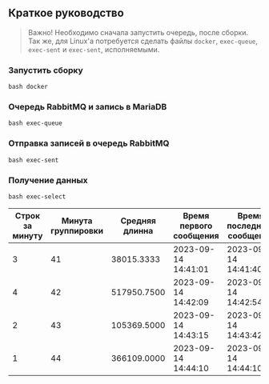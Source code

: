 ## Краткое руководство
> Важно! Необходимо сначала запустить очередь, после сборки.<br>Так же, для Linux'а потребуется сделать файлы `docker`, `exec-queue`, `exec-sent` и `exec-sent`, исполняемыми.

### Запустить сборку
```console
bash docker
```

### Очередь RabbitMQ и запись в MariaDB
```console
bash exec-queue
```

### Отправка записей в очередь RabbitMQ
```console
bash exec-sent
```

### Получение данных
```console
bash exec-select
```

|Строк за минуту|Минута группировки|Средняя длинна|Время первого сообщения|Время последнего сообщения|
| - | -- | ----------- | ------------------- | ------------------- |
| 3 | 41 | 38015.3333  | 2023-09-14 14:41:01 | 2023-09-14 14:41:40 |
| 4 | 42 | 517950.7500 | 2023-09-14 14:42:09 | 2023-09-14 14:42:54 |
| 2 | 43 | 105369.5000 | 2023-09-14 14:43:15 | 2023-09-14 14:43:42 |
| 1 | 44 | 366109.0000 | 2023-09-14 14:44:10 | 2023-09-14 14:44:10 |